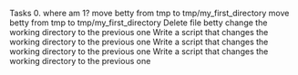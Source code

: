 Tasks 0. where am 1?
move betty from tmp to tmp/my_first_directory
move betty from tmp to tmp/my_first_directory
Delete file betty
change the working directory to the previous one
Write a script that changes the working directory to the previous one
Write a script that changes the working directory to the previous one
Write a script that changes the working directory to the previous one
